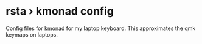 # rsta › kmonad config

Config files for [kmonad] for my laptop keyboard. This approximates the qmk keymaps on laptops.

[kmonad]: https://github.com/david-janssen/kmonad
